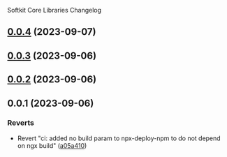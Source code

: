 Softkit Core Libraries Changelog
## [0.0.4](https://github.com/saas-buildkit/saas-buildkit-core/compare/exceptions-0.0.3...exceptions-0.0.4) (2023-09-07)

## [0.0.3](https://github.com/saas-buildkit/saas-buildkit-core/compare/exceptions-0.0.2...exceptions-0.0.3) (2023-09-06)

## [0.0.2](https://github.com/saas-buildkit/saas-buildkit-core/compare/exceptions-0.0.1...exceptions-0.0.2) (2023-09-06)

## 0.0.1 (2023-09-06)


### Reverts

* Revert "ci: added no build param to npx-deploy-npm to do not depend on ngx build" ([a05a410](https://github.com/saas-buildkit/saas-buildkit-core/commit/a05a41073965039dd9656840a80144dcd6b4e180))
